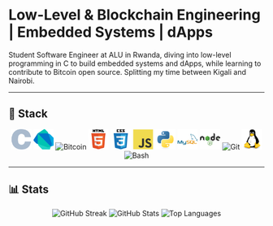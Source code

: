 # Low-Level & Blockchain Engineering | Embedded Systems | dApps

Student Software Engineer at ALU in Rwanda, diving into low-level programming in C to build embedded systems and dApps, while learning to contribute to Bitcoin open source. Splitting my time between Kigali and Nairobi.  

---

## 🚀 Stack
<p align="center">
  <img src="https://raw.githubusercontent.com/devicons/devicon/master/icons/c/c-original.svg" alt="C" width="40" height="40"/> 
  <img src="https://raw.githubusercontent.com/devicons/devicon/master/icons/dart/dart-original.svg" alt="Dart" width="40" height="40"/> 
  <img src="https://cryptologos.cc/logos/bitcoin-btc-logo.svg?v=025" alt="Bitcoin" width="40" height="40"/> 
  <img src="https://raw.githubusercontent.com/devicons/devicon/master/icons/html5/html5-original-wordmark.svg" alt="HTML5" width="40" height="40"/> 
  <img src="https://raw.githubusercontent.com/devicons/devicon/master/icons/css3/css3-original-wordmark.svg" alt="CSS3" width="40" height="40"/> 
  <img src="https://raw.githubusercontent.com/devicons/devicon/master/icons/javascript/javascript-original.svg" alt="JavaScript" width="40" height="40"/> 
  <img src="https://raw.githubusercontent.com/devicons/devicon/master/icons/python/python-original.svg" alt="Python" width="40" height="40"/> 
  <img src="https://raw.githubusercontent.com/devicons/devicon/master/icons/mysql/mysql-original-wordmark.svg" alt="MySQL" width="40" height="40"/> 
  <img src="https://raw.githubusercontent.com/devicons/devicon/master/icons/nodejs/nodejs-original-wordmark.svg" alt="Node.js" width="40" height="40"/> 
  <img src="https://www.vectorlogo.zone/logos/git-scm/git-scm-icon.svg" alt="Git" width="40" height="40"/> 
  <img src="https://raw.githubusercontent.com/devicons/devicon/master/icons/linux/linux-original.svg" alt="Linux" width="40" height="40"/> 
  <img src="https://www.vectorlogo.zone/logos/gnu_bash/gnu_bash-icon.svg" alt="Bash" width="40" height="40"/> 
</p>

---

## 📊 Stats
<p align="center">
  <img src="https://streak-stats.demolab.com?user=Maxtoshie&theme=radical&hide_border=true" width="350" alt="GitHub Streak"/>
  <img src="https://github-readme-stats.vercel.app/api?username=Maxtoshie&show_icons=true&theme=radical&hide_border=true" width="350" alt="GitHub Stats"/>
  <img src="https://github-readme-stats.vercel.app/api/top-langs/?username=Maxtoshie&layout=compact&theme=radical&hide_border=true" width="350" alt="Top Languages"/>
</p>
